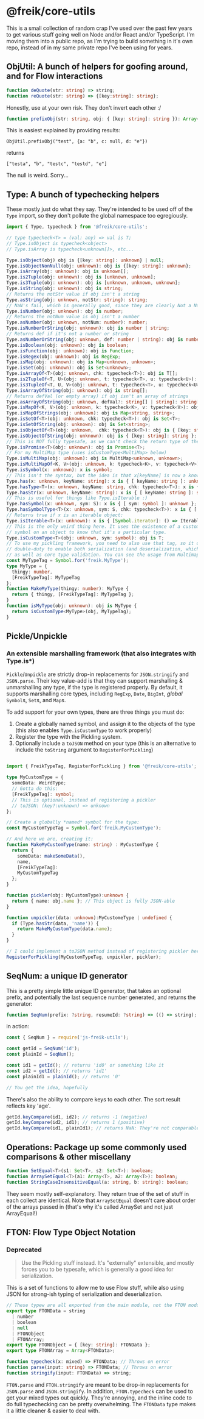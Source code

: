 # @freik/core-utils

This is a small collection of random crap I've used over the past few years to
get various stuff going well on Node and/or React and/or TypeScript. I'm moving them into a
public repo, as I'm trying to build something in it's own repo, instead of in
my same private repo I've been using for years.

## ObjUtil: A bunch of helpers for goofing around, and for Flow interactions

```typescript
function deQuote(str: string) => string;
function reQuote(str: string) => {[key:string]: string};
```

Honestly, use at your own risk. They don't invert each other :/

```typescript
function prefixObj(str: string, obj: { [key: string]: string }): Array<string>;
```

This is easiest explained by providing results:

`ObjUtil.prefixObj("test", {a: "b", c: null, d: "e"})`

returns

`["testa", "b", "testc", "testd", "e"]`

The null is weird. Sorry...

## Type: A bunch of typechecking helpers

These mostly just do what they say. They're intended to be used off of the
`Type` import, so they don't pollute the global namespace too egregiously.

```typescript
import { Type, typecheck } from '@freik/core-utils';

// type typecheck<T> = (val: any) => val is T;
// Type.isObject is typecheck<object>
// Type.isArray is typecheck<unknown[]>, etc...

Type.isObject(obj) obj is {[key: string]: unknown} | null;
Type.isObjectNonNull(obj: unknown): obj is {[key: string]: unknown};
Type.isArray(obj: unknown): obj is unknown[];
Type.is2Tuple(obj: unknown): obj is [unknown, unknown];
Type.is3Tuple(obj: unknown): obj is [unknown, unknown, unknown];
Type.isString(obj: unknown): obj is string;
// Returns the notStr value if obj isn't a string
Type.asString(obj: unknown, notStr: string): string;
// NaN's fail, which is generally good, since they are clearly Not a Number!
Type.isNumber(obj: unknown): obj is number;
// Returns the notNum value is obj isn't a number
Type.asNumber(obj: unknown, notNum: number): number;
Type.isNumberOrString(obj: unknown): obj is number | string;
// Returns def if it's not a number or string
Type.asNumberOrString(obj: unknown, def: number | string): obj is number | string;
Type.isBoolean(obj: unknown): obj is boolean;
Type.isFunction(obj: unknown): obj is Function;
Type.isRegex(obj: unknown): obj is RegExp;
Type.isMap(obj: unknown): obj is Map<unknown, unknown>;
Type.isSet(obj: unknown): obj is Set<unknown>;
Type.isArrayOf<T>(obj: unknown, chk: typecheck<T>): obj is T[];
Type.is2TupleOf<T, U>(obj: unknown, t: typecheck<T>, u: typecheck<U>): obj is [T, U];
Type.is3TupleOf<T, U, V>(obj: unknown, t: typecheck<T>, u: typecheck<U>, v: typecheck<V>): obj is [T, U, V];
Type.isArrayOfString(obj: unknown): obj is string[];
// Returns defVal (or empty array) if obj isn't an array of strings
Type.asArrayOfString(obj: unknown, defVal?: string[] | string): string[];
Type.isMapOf<K, V>(obj: unknown, k: typecheck<K>, v: typecheck<V>): obj is Map<K, V>;
Type.isMapOfStrings(obj: unknown): obj is Map<string, string>;
Type.isSetOf<T>(obj: unknown, chk: typecheck<T>): obj is Set<T>;
Type.isSetOfString(obj: unknown): obj is Set<string>;
Type.isObjectOf<T>(obj: unknown,  chk: typecheck<T>): obj is { [key: string]: T };
Type.isObjectOfString(obj: unknown): obj is { [key: string]: string };
// This is NOT fully typesafe, as we can't check the return type of the promise
Type.isPromise<T>(obj: unknown): obj is Promise<T>;
// For my MultiMap type (uses isCustomType<MultiMap> below)
Type.isMultiMap(obj: unknown): obj is MultiMap<unknown, unknown>;
Type.isMultiMapOf<K, V>(obj: unknown, k: typecheck<K>, v: typecheck<V>): obj is MultiMap<K, V>;
Type.isSymbol(x: unknown): x is symbol;
// This isn't the syntax, but the idea is that x[keyName] is now a known prop
Type.has(x: unknown, keyName: string): x is { [ keyName: string ]: unknown };
Type.hasType<T>(x: unknown, keyName: string, chk: typecheck<T>): x is { [ keyName: string ]: T };
Type.hasStr(x: unknown, keyName: string): x is { [ keyName: string ]: string };
// This is useful for things like Type.isIterable :)
Type.hasSymbol(x: unknown, sym: S): x is { [ sym: symbol ]: unknown };
Type.hasSymbolType<T>(x: unknown, sym: S, chk: typecheck<T>): x is { [ sym: symbol ]: T };
// Returns true if x is an iterable object:
Type.isIterable<T>(x: unknown): x is { [Symbol.iterator]: () => IterableIterator<T> };
// This is the only weird thing here. It uses the existence of a custom global
// symbol on an object to know that it's a particular type.
Type.isCustomType<T>(obj: unknown, sym: symbol): obj is T;
// To use my pickling framework, you need to also use that tag, so it does
// double-duty to enable both serialization (and deserialization, which is messier)
// as well as core type validation. You can see the usage from Multimap:
const MyTypeTag = Symbol.for('freik.MyType');
type MyType = {
  thingy: number,
  [FreikTypeTag]: MyTypeTag
};
function MakeMyType(thingy: number): MyType {
  return { thingy, [FreikTypeTag]: MyTypeTag };
}
function isMyType(obj: unknown): obj is MyType {
  return isCustomType<MyType>(obj, MyTypeTag);
}
```

## Pickle/Unpickle

### An extensible marshalling framework (that also integrates with Type.is\*)

`Pickle`/`Unpickle` are strictly drop-in replacements for `JSON.stringify` and
`JSON.parse`. Their key value-add is that they can support marshalling &
unmarshalling any type, if the type is registered properly. By default, it
supports marshalling core types, including `RegExp`, `Date`, `BigInt`, _global_
`Symbol`s, `Set`s, and `Map`s.

To add support for your own types, there are three things you must do:

1. Create a globally named symbol, and assign it to the objects of the type (this also enables `Type.isCustomType` to work properly)
2. Register the type with the Pickling system.
3. Optionally include a `toJSON` method on your type (this is an alternative to include the `toString` argument to `RegisterForPickling`)

```Typescript

import { FreikTypeTag, RegisterForPickling } from '@freik/core-utils';

type MyCustomType = {
  someData: WeirdType;
  // Gotta do this:
  [FreikTypeTag]: symbol;
  // This is optional, instead of registering a pickler
  // toJSON: (key?:unknown) => unknown
};

// Create a globally *named* symbol for the type:
const MyCustomTypeTag = Symbol.for('freik.MyCustomType');

// And here we are, creating it:
function MakeMyCustomType(name: string) : MyCustomType {
  return {
    someData: makeSomeData(),
    name,
    [FreikTypeTag]:
    MyCustomTypeTag
  };
}

function pickler(obj: MyCustomType):unknown {
  return { name: obj.name }; // This object is fully JSON-able
}

function unpickler(data: unknown):MyCustomeType | undefined {
  if (Type.hasStr(data, 'name')) {
    return MakeMyCustomType(data.name);
  }
}

// I could implement a toJSON method instead of registering pickler here
RegisterForPickling(MyCustomTypeTag, unpickler, pickler);
```

## SeqNum: a unique ID generator

This is a pretty simple little unique ID generator, that takes an optional
prefix, and potentially the last sequence number generated, and returns the
generator:

```typescript
function SeqNum(prefix: ?string, resumeId: ?string) => (() => string);
```

in action:

```typescript
const { SeqNum } = require('js-freik-utils');

const getId = SeqNum('id');
const plainId = SeqNum();

const id1 = getId(); // returns 'id0' or something like it
const id2 = getId(); // returns 'id1'
const plainId1 = plainId(); // returns '0'

// You get the idea, hopefully
```

There's also the ability to compare keys to each other.
The sort result reflects key 'age'.

```typescript
getId.keyCompare(id1, id2); // returns -1 (negative)
getId.keyCompare(id2, id1); // returns 1 (positive)
getId.keyCompare(id1, plainId1); // returns NaN: They're not comparable!
```

## Operations: Package up some commonly used comparisons & other miscellany

```typescript
function SetEqual<T>(s1: Set<T>, s2: Set<T>): boolean;
function ArraySetEqual<T>(a1: Array<T>, a2: Array<T>): boolean;
function StringCaseInsensitiveEqual(a: string, b: string): boolean;
```

They seem mostly self-explanatory. They return true of the set of stuff in each
collect are identical. Note that `ArraySetEqual` doesn't care about order of the
arrays passed in (that's why it's called ArraySet and not just ArrayEqual!)

## FTON: Flow Type Object Notation

### Deprecated

> Use the Pickling stuff instead. It's "externally" extensible, and mostly
> forces you to be typesafe, which is generally a good idea for serialization.

This is a set of functions to allow me to use Flow stuff, while also using JSON
for strong-ish typing of serialization and deserialization.

```typescript
// These typew are all exported from the main module, not the FTON module
export type FTONData = string
  | number
  | boolean
  | null
  | FTONObject
  | FTONArray;
export type FTONObject = { [key: string]: FTONData };
export type FTONArray = Array<FTONData>;

function typecheck(x: mixed) => FTONData; // Throws on error
function parse(input: string) => FTONData; // Throws on error
function stringify(input: FTONData) => string;
```

`FTON.parse` and `FTON.stringify` are meant to be drop-in replacements for
`JSON.parse` and `JSON.stringify`. In addition, `FTON.typecheck` can be used to
get your mixed types out quickly. They're annoying, and the inline code to do
full typechecking can be pretty overwhelming. The `FTONData` type makes it a
little cleaner & easier to deal with.
